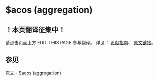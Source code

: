 # $acos (aggregation)

## ！本页翻译征集中！

请点击页面上方 EDIT THIS PAGE 参与翻译。
详见：
[贡献指南]( https://github.com/JinMuInfo/MongoDB-Manual-zh/blob/master/CONTRIBUTING.md )、
[原文链接](  https://docs.mongodb.com/manual/reference/operator/aggregation/acos/  )。

## 参见

原文 - [$acos (aggregation)]( https://docs.mongodb.com/manual/reference/operator/aggregation/acos/ )

